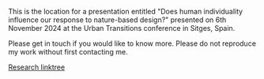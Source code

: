 This is the location for a presentation entitled "Does human individuality influence our response to nature-based design?" presented on 6th November 2024 at the Urban Transitions conference in Sitges, Spain. 

Please get in touch if you would like to know more. Please do not reproduce my work without first contacting me.

[Research linktree](http://linktr.ee/humanenvironments) 


